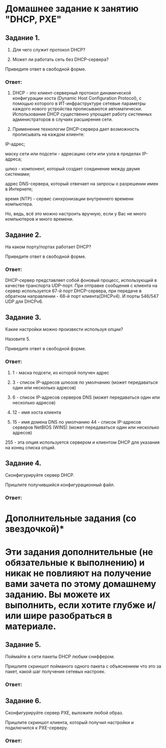 # Домашнее задание к занятию "DHCP, PXE"


## Задание 1.

1) Для чего служит протокол DHCP?

2) Может ли работать сеть без DHCP-сервера?

Приведите ответ в свободной форме.

### Ответ:

1) DHCP - это клиент-серверный протокол динамической конфигурации хоста (Dynamic Host Configuration Protocol), с помощью которого в ИТ-инфраструктуре сетевые параметры каждого нового устройства прописываются автоматически. Использование DHCP существенно упрощает работу системных администраторов в случаях расширения сети.

2) Применение технологии DHCP-сервера дает возможность прописывать на каждом клиенте:

IP-адрес;

маску сети или подсети - адресацию сети или узла в пределах IP-адреса;

шлюз - компонент, который создает соединение между двумя системами;

адрес DNS-сервера, который отвечает на запросы о разрешении имен в Интернете;

время (NTP) - сервис синхронизации внутреннего времени компьютера.

Но, ведь, всё это можно настроить вручную, если у Вас не много компьютеров и много времени.

## Задание 2.

На каком порту/портах работает DHCP?

Приведите ответ в свободной форме.

### Ответ:

DHCP-сервер представляет собой фоновый процесс, использующий в качестве транспорта UDP-порт. При отправке сообщения с клиента на сервер используется 67-й порт DHCP-сервера, при передаче в обратном направлении - 68-й порт клиента(DHCPv4). И порты 546/547 UDP для DHCPv6.



## Задание 3.

Какие настройки можно произвести используя опции?

Назовите 5.

Приведите ответ в свободной форме.

### Ответ:

1) 1 - маска подсети, из которой получен адрес 

2) 3 - список IP-адресов шлюзов по умолчанию (может передаваться один или несколько адресов) 

3) 6 - список IP-адресов серверов DNS (может передаваться один или несколько адресов) 

4) 12 - имя хоста клиента 

5) 15 - имя домена DNS по умолчанию 44 - cписок IP-адресов серверов NetBIOS (WINS) (может передаваться один или несколько адресов) 

255 - эта опция используется сервером и клиентом DHCP для указания на конец списка опций.

## Задание 4.

Сконфигурируйте сервер DHCP.

Пришлите получившийся конфигурационный файл.

### Ответ:



# Дополнительные задания (со звездочкой)*
# Эти задания дополнительные (не обязательные к выполнению) и никак не повлияют на получение вами зачета по этому домашнему заданию. Вы можете их выполнить, если хотите глубже и/или шире разобраться в материале.

## Задание 5.

Поймайте в сети пакеты DHCP любым сниффером.

Пришлите скриншот пойманого одного пакета с объяснением что это за пакет, какой шаг получения сетевых настроек.

### Ответ:



## Задание 6.

Сконфигурируйте сервер PXE, выложите любой образ.

Пришлите скриншот клиента, который получил настройки и подключился к PXE-серверу.



### Ответ:

